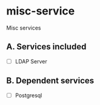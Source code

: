 # misc-service
Misc services

## A. Services included

* [ ] LDAP Server

## B. Dependent services

* [ ] Postgresql
